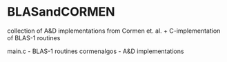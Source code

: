 # BLASandCORMEN
collection of A&amp;D implementations from Cormen et. al. + C-implementation of BLAS-1 routines

main.c - BLAS-1 routines
cormenalgos - A&D implementations
